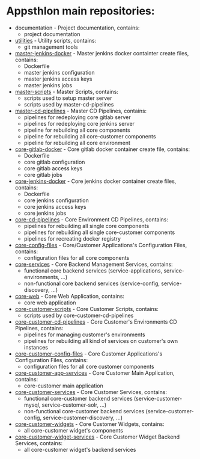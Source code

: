 # Appsthlon main repositories:

- documentation - Project documentation, contains:
    - project documentation
- [utilities](repos/utilities.md) - Utility scripts, contains:
    - git management tools
- [master-jenkins-docker](repos/master-jenkins-docker.md) - Master jenkins docker containter create files, contains:
    - Dockerfile
    - master jenkins configuration
    - master jenkins access keys
    - master jenkins jobs
- [master-scripts](repos/master-scripts.md) - Master Scripts, contains:
    - scripts used to setup master server
    - scripts used by master-cd-pipelines
- [master-cd-pipelines](repos/master-cd-pipelines.md) - Master CD Pipelines, contains:
    - pipelines for redeploying core gitlab server
    - pipelines for redeploying core jenkins server
    - pipeline for rebuilding all core components
    - pipeline for rebuilding all core-customer components
    - pipeline for rebuilding all core environment
- [core-gitlab-docker](repos/core-gitlab-docker.md) - Core gitlab docker container create file, contains:
    - Dockerfile
    - core gitlab configuration
    - core gitlab access keys
    - core gitlab jobs
- [core-jenkins-docker](repos/core-jenkins-docker.md) - Core jenkins docker container create files, contains:
    - Dockerfile
    - core jenkins configuration
    - core jenkins access keys
    - core jenkins jobs
- [core-cd-pipelines](repos/core-cd-pipelines.md) - Core Environment CD Pipelines, contains:
    - pipelines for rebuilding all single core components
    - pipelines for rebuilding all single core-customer components
    - pipelines for recreating docker registry
- [core-config-files](repos/core-config-files.md) - Core/Customer Applications's Configuration Files, contains:
    - configuration files for all core components
- [core-services](repos/core-services.md) - Core Backend Management Services, contains:
    - functional core backend services (service-applications, service-environments, ...)
    - non-functional core backend services (service-config, service-discovery, ...)
- [core-web](repos/core-web.md) - Core Web Application, contains:
    - core web application
- [core-customer-scripts](repos/core-customer-scripts.md) - Core Customer Scripts, contains:
    - scripts used by core-customer-cd-pipelines
- [core-customer-cd-pipelines](repos/core-customer-cd-pipelines.md) - Core Customer's Environments CD Pipelines, contains:
    - pipelines for managing customer's environments
    - pipelines for rebuilding all kind of services on customer's own instances
- [core-customer-config-files](repos/core-customer-config-files.md) - Core Customer Applications's Configuration Files, contains:
    - configuration files for all core customer components
- [core-customer-app-services](repos/core-customer-app-services.md) - Core Customer Main Application, contains:
    - core-customer main application
- [core-customer-services](repos/core-customer-services.md) - Core Customer Services, contains:
    - functional core-customer backend services (service-customer-mysql, service-customer-solr, ...)
    - non-functional core-customer backend services (service-customer-config, service-customer-discovery, ...)
- [core-customer-widgets](repos/core-customer-widgets.md) - Core Customer Widgets, contains:
    - all core-customer widget's components
- [core-customer-widget-services](repos/core-customer-widget-services.md) - Core Customer Widget Backend Services, contains:
    - all core-customer widget's backend services

